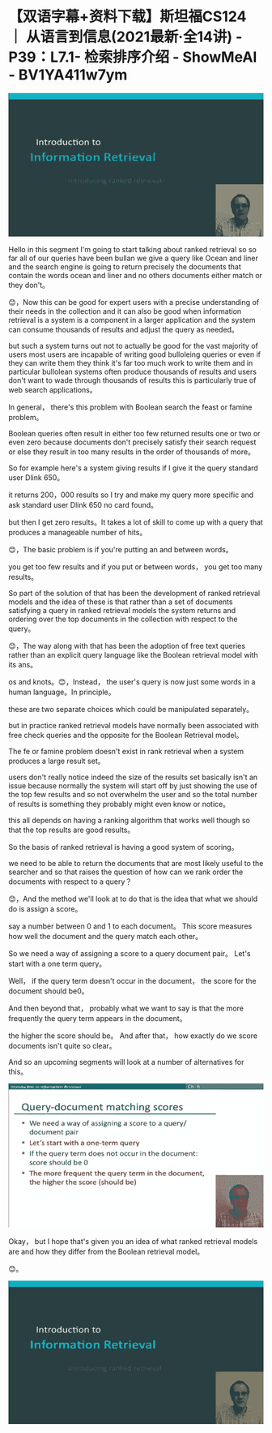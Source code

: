 # 【双语字幕+资料下载】斯坦福CS124 ｜ 从语言到信息(2021最新·全14讲) - P39：L7.1- 检索排序介绍 - ShowMeAI - BV1YA411w7ym

![](img/53030e9fe6f5cd3a84beef25873a7074_0.png)

Hello in this segment I'm going to start talking about ranked retrieval so so far all of our queries have been bullan we give a query like Ocean and liner and the search engine is going to return precisely the documents that contain the words ocean and liner and no others documents either match or they don't。

😊，Now this can be good for expert users with a precise understanding of their needs in the collection and it can also be good when information retrieval is a system is a component in a larger application and the system can consume thousands of results and adjust the query as needed。

 but such a system turns out not to actually be good for the vast majority of users most users are incapable of writing good bulloleing queries or even if they can write them they think it's far too much work to write them and in particular bullolean systems often produce thousands of results and users don't want to wade through thousands of results this is particularly true of web search applications。

In general， there's this problem with Boolean search the feast or famine problem。

 Boolean queries often result in either too few returned results one or two or even zero because documents don't precisely satisfy their search request or else they result in too many results in the order of thousands of more。

So for example here's a system giving results if I give it the query standard user Dlink 650。

 it returns 200，000 results so I try and make my query more specific and ask standard user Dlink 650 no card found。

 but then I get zero results。It takes a lot of skill to come up with a query that produces a manageable number of hits。

😊，The basic problem is if you're putting an and between words。

 you get too few results and if you put or between words， you get too many results。

So part of the solution of that has been the development of ranked retrieval models and the idea of these is that rather than a set of documents satisfying a query in ranked retrieval models the system returns and ordering over the top documents in the collection with respect to the query。

😊，The way along with that has been the adoption of free text queries rather than an explicit query language like the Boolean retrieval model with its ans。

 os and knots。😊，Instead， the user's query is now just some words in a human language。In principle。

 these are two separate choices which could be manipulated separately。

 but in practice ranked retrieval models have normally been associated with free check queries and the opposite for the Boolean Retrieval model。

The fe or famine problem doesn't exist in rank retrieval when a system produces a large result set。

 users don't really notice indeed the size of the results set basically isn't an issue because normally the system will start off by just showing the use of the top few results and so not overwhelm the user and so the total number of results is something they probably might even know or notice。

 this all depends on having a ranking algorithm that works well though so that the top results are good results。

So the basis of ranked retrieval is having a good system of scoring。

 we need to be able to return the documents that are most likely useful to the searcher and so that raises the question of how can we rank order the documents with respect to a query？

😊，And the method we'll look at to do that is the idea that what we should do is assign a score。

 say a number between 0 and 1 to each document。 This score measures how well the document and the query match each other。

So we need a way of assigning a score to a query document pair。 Let's start with a one term query。

Well， if the query term doesn't occur in the document， the score for the document should be0。

 And then beyond that， probably what we want to say is that the more frequently the query term appears in the document。

 the higher the score should be。 And after that， how exactly do we score documents isn't quite so clear。

 And so an upcoming segments will look at a number of alternatives for this。



![](img/53030e9fe6f5cd3a84beef25873a7074_2.png)

Okay， but I hope that's given you an idea of what ranked retrieval models are and how they differ from the Boolean retrieval model。

😊。

![](img/53030e9fe6f5cd3a84beef25873a7074_4.png)